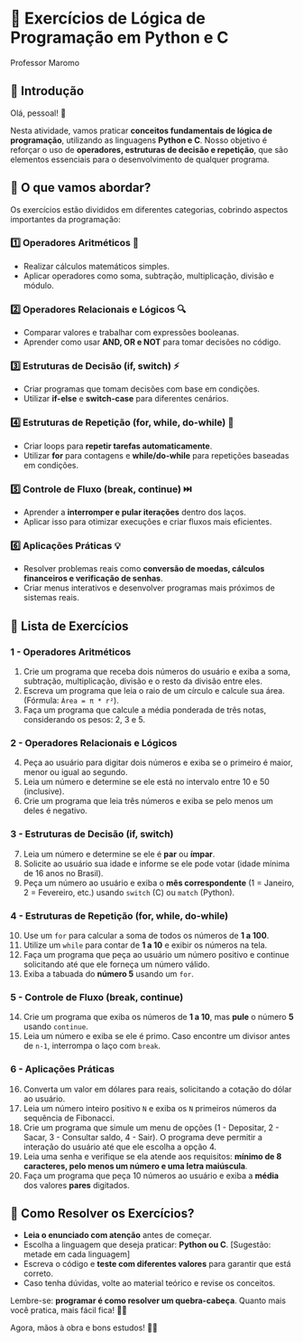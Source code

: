 
# 📘 Exercícios de Lógica de Programação em Python e C 
Professor Maromo 

## 🔹 Introdução

Olá, pessoal! 👋 

Nesta atividade, vamos praticar **conceitos fundamentais de lógica de programação**, utilizando as linguagens **Python e C**. Nosso objetivo é reforçar o uso de **operadores, estruturas de decisão e repetição**, que são elementos essenciais para o desenvolvimento de qualquer programa.

## 📌 O que vamos abordar?

Os exercícios estão divididos em diferentes categorias, cobrindo aspectos importantes da programação:

### 1️⃣ Operadores Aritméticos 🧮  
- Realizar cálculos matemáticos simples.  
- Aplicar operadores como soma, subtração, multiplicação, divisão e módulo.  

### 2️⃣ Operadores Relacionais e Lógicos 🔍  
- Comparar valores e trabalhar com expressões booleanas.  
- Aprender como usar **AND, OR e NOT** para tomar decisões no código.  

### 3️⃣ Estruturas de Decisão (if, switch) ⚡  
- Criar programas que tomam decisões com base em condições.  
- Utilizar **if-else** e **switch-case** para diferentes cenários.  

### 4️⃣ Estruturas de Repetição (for, while, do-while) 🔄  
- Criar loops para **repetir tarefas automaticamente**.  
- Utilizar **for** para contagens e **while/do-while** para repetições baseadas em condições.  

### 5️⃣ Controle de Fluxo (break, continue) ⏭️  
- Aprender a **interromper e pular iterações** dentro dos laços.  
- Aplicar isso para otimizar execuções e criar fluxos mais eficientes.  

### 6️⃣ Aplicações Práticas 💡  
- Resolver problemas reais como **conversão de moedas, cálculos financeiros e verificação de senhas**.  
- Criar menus interativos e desenvolver programas mais próximos de sistemas reais.  

## 🎯 Lista de Exercícios

### **1 - Operadores Aritméticos**  
1. Crie um programa que receba dois números do usuário e exiba a soma, subtração, multiplicação, divisão e o resto da divisão entre eles.  
2. Escreva um programa que leia o raio de um círculo e calcule sua área. (Fórmula: `Área = π * r²`).  
3. Faça um programa que calcule a média ponderada de três notas, considerando os pesos: 2, 3 e 5.  

### **2 - Operadores Relacionais e Lógicos**  
4. Peça ao usuário para digitar dois números e exiba se o primeiro é maior, menor ou igual ao segundo.  
5. Leia um número e determine se ele está no intervalo entre 10 e 50 (inclusive).  
6. Crie um programa que leia três números e exiba se pelo menos um deles é negativo.  

### **3 - Estruturas de Decisão (if, switch)**  
7. Leia um número e determine se ele é **par** ou **ímpar**.  
8. Solicite ao usuário sua idade e informe se ele pode votar (idade mínima de 16 anos no Brasil).  
9. Peça um número ao usuário e exiba o **mês correspondente** (1 = Janeiro, 2 = Fevereiro, etc.) usando `switch` (C) ou `match` (Python).  

### **4 - Estruturas de Repetição (for, while, do-while)**  
10. Use um `for` para calcular a soma de todos os números de **1 a 100**.  
11. Utilize um `while` para contar de **1 a 10** e exibir os números na tela.  
12. Faça um programa que peça ao usuário um número positivo e continue solicitando até que ele forneça um número válido.  
13. Exiba a tabuada do **número 5** usando um `for`.  

### **5 - Controle de Fluxo (break, continue)**  
14. Crie um programa que exiba os números de **1 a 10**, mas **pule** o número **5** usando `continue`.  
15. Leia um número e exiba se ele é primo. Caso encontre um divisor antes de `n-1`, interrompa o laço com `break`.  

### **6 - Aplicações Práticas**  
16. Converta um valor em dólares para reais, solicitando a cotação do dólar ao usuário.  
17. Leia um número inteiro positivo `N` e exiba os `N` primeiros números da sequência de Fibonacci.  
18. Crie um programa que simule um menu de opções (1 - Depositar, 2 - Sacar, 3 - Consultar saldo, 4 - Sair). O programa deve permitir a interação do usuário até que ele escolha a opção 4.  
19. Leia uma senha e verifique se ela atende aos requisitos: **mínimo de 8 caracteres, pelo menos um número e uma letra maiúscula**.  
20. Faça um programa que peça 10 números ao usuário e exiba a **média** dos valores **pares** digitados.  

## 🚀 Como Resolver os Exercícios?

- **Leia o enunciado com atenção** antes de começar.  
- Escolha a linguagem que deseja praticar: **Python ou C**.  [Sugestão: metade em cada linguagem]
- Escreva o código e **teste com diferentes valores** para garantir que está correto.  
- Caso tenha dúvidas, volte ao material teórico e revise os conceitos.  

Lembre-se: **programar é como resolver um quebra-cabeça**. Quanto mais você pratica, mais fácil fica! 💪🚀  

Agora, mãos à obra e bons estudos! 🎯📖

